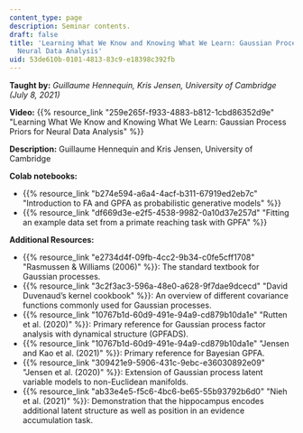 ```yaml
---
content_type: page
description: Seminar contents.
draft: false
title: 'Learning What We Know and Knowing What We Learn: Gaussian Process Priors for
  Neural Data Analysis'
uid: 53de610b-0101-4813-83c9-e18398c392fb
---
```

**Taught by:** *Guillaume Hennequin, Kris Jensen, University of Cambridge (July 8, 2021)*

**Video:** {{% resource_link "259e265f-f933-4883-b812-1cbd86352d9e" "Learning What We Know and Knowing What We Learn: Gaussian Process Priors for Neural Data Analysis" %}}

**Description:** Guillaume Hennequin and Kris Jensen, University of Cambridge

**Colab notebooks:**

- {{% resource_link "b274e594-a6a4-4acf-b311-67919ed2eb7c" "Introduction to FA and GPFA as probabilistic generative models" %}}
- {{% resource_link "df669d3e-e2f5-4538-9982-0a10d37e257d" "Fitting an example data set from a primate reaching task with GPFA" %}}

**Additional Resources:**

- {{% resource_link "e2734d4f-09fb-4cc2-9b34-c0fe5cff1708" "Rasmussen & Williams (2006)" %}}: The standard textbook for Gaussian processes.
- {{% resource_link "3c2f3ac3-596a-48e0-a628-9f7dae9dcecd" "David Duvenaud’s kernel cookbook" %}}: An overview of different covariance functions commonly used for Gaussian processes.
- {{% resource_link "10767b1d-60d9-491e-94a9-cd879b10da1e" "Rutten et al. (2020)" %}}: Primary reference for Gaussian process factor analysis with dynamical structure (GPFADS).
- {{% resource_link "10767b1d-60d9-491e-94a9-cd879b10da1e" "Jensen and Kao et al. (2021)" %}}: Primary reference for Bayesian GPFA.
- {{% resource_link "309421e9-5906-431c-9ebc-e36030892e09" "Jensen et al. (2020)" %}}: Extension of Gaussian process latent variable models to non-Euclidean manifolds.
- {{% resource_link "ab33e4e5-f5c6-4bc6-be65-55b93792b6d0" "Nieh et al. (2021)" %}}: Demonstration that the hippocampus encodes additional latent structure as well as position in an evidence accumulation task.